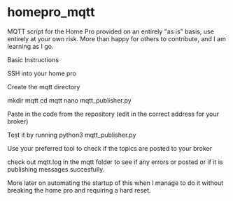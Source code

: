 # homepro_mqtt
MQTT script for the Home Pro provided on an entirely "as is" basis, use entirely at your own risk.  More than happy for others to contribute, and I am learning as I go.

Basic Instructions

SSH into your home pro

Create the mqtt directory

mkdir mqtt
cd mqtt
nano mqtt_publisher.py

Paste in the code from the repository (edit in the correct address for your broker)

Test it by running python3 mqtt_publisher.py

Use your preferred tool to check if the topics are posted to your broker

check out mqtt.log in the mqtt folder to see if any errors or posted or if it is publishing messages succesfully.

More later on automating the startup of this when I manage to do it without breaking the home pro and requiring a hard reset.


